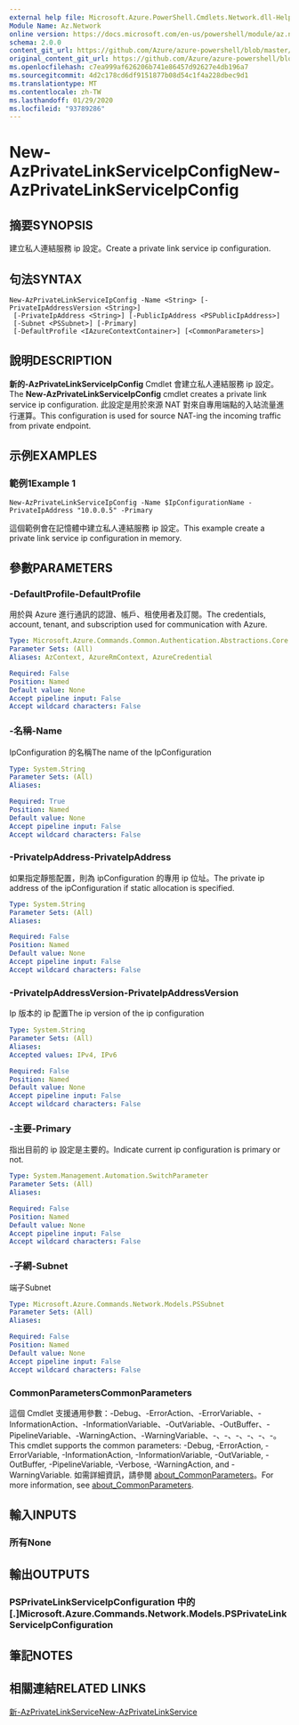 ```yaml
---
external help file: Microsoft.Azure.PowerShell.Cmdlets.Network.dll-Help.xml
Module Name: Az.Network
online version: https://docs.microsoft.com/en-us/powershell/module/az.network/new-azprivatelinkserviceipconfig
schema: 2.0.0
content_git_url: https://github.com/Azure/azure-powershell/blob/master/src/Network/Network/help/New-AzPrivateLinkServiceIpConfig.md
original_content_git_url: https://github.com/Azure/azure-powershell/blob/master/src/Network/Network/help/New-AzPrivateLinkServiceIpConfig.md
ms.openlocfilehash: c7ea999af626206b741e86457d92627e4db196a7
ms.sourcegitcommit: 4d2c178cd6df9151877b08d54c1f4a228dbec9d1
ms.translationtype: MT
ms.contentlocale: zh-TW
ms.lasthandoff: 01/29/2020
ms.locfileid: "93789286"
---
```

# <span data-ttu-id="4dead-101">New-AzPrivateLinkServiceIpConfig</span><span class="sxs-lookup"><span data-stu-id="4dead-101">New-AzPrivateLinkServiceIpConfig</span></span>

## <span data-ttu-id="4dead-102">摘要</span><span class="sxs-lookup"><span data-stu-id="4dead-102">SYNOPSIS</span></span>
<span data-ttu-id="4dead-103">建立私人連結服務 ip 設定。</span><span class="sxs-lookup"><span data-stu-id="4dead-103">Create a private link service ip configuration.</span></span>

## <span data-ttu-id="4dead-104">句法</span><span class="sxs-lookup"><span data-stu-id="4dead-104">SYNTAX</span></span>

```
New-AzPrivateLinkServiceIpConfig -Name <String> [-PrivateIpAddressVersion <String>]
 [-PrivateIpAddress <String>] [-PublicIpAddress <PSPublicIpAddress>]
 [-Subnet <PSSubnet>] [-Primary]
 [-DefaultProfile <IAzureContextContainer>] [<CommonParameters>]
```

## <span data-ttu-id="4dead-105">說明</span><span class="sxs-lookup"><span data-stu-id="4dead-105">DESCRIPTION</span></span>
<span data-ttu-id="4dead-106">**新的-AzPrivateLinkServiceIpConfig** Cmdlet 會建立私人連結服務 ip 設定。</span><span class="sxs-lookup"><span data-stu-id="4dead-106">The **New-AzPrivateLinkServiceIpConfig** cmdlet creates a private link service ip configuration.</span></span> <span data-ttu-id="4dead-107">此設定是用於來源 NAT 對來自專用端點的入站流量進行運算。</span><span class="sxs-lookup"><span data-stu-id="4dead-107">This configuration is used for source NAT-ing the incoming traffic from private endpoint.</span></span> 

## <span data-ttu-id="4dead-108">示例</span><span class="sxs-lookup"><span data-stu-id="4dead-108">EXAMPLES</span></span>

### <span data-ttu-id="4dead-109">範例1</span><span class="sxs-lookup"><span data-stu-id="4dead-109">Example 1</span></span>
```
New-AzPrivateLinkServiceIpConfig -Name $IpConfigurationName -PrivateIpAddress "10.0.0.5" -Primary
```

<span data-ttu-id="4dead-110">這個範例會在記憶體中建立私人連結服務 ip 設定。</span><span class="sxs-lookup"><span data-stu-id="4dead-110">This example create a private link service ip configuration in memory.</span></span>

## <span data-ttu-id="4dead-111">參數</span><span class="sxs-lookup"><span data-stu-id="4dead-111">PARAMETERS</span></span>

### <span data-ttu-id="4dead-112">-DefaultProfile</span><span class="sxs-lookup"><span data-stu-id="4dead-112">-DefaultProfile</span></span>
<span data-ttu-id="4dead-113">用於與 Azure 進行通訊的認證、帳戶、租使用者及訂閱。</span><span class="sxs-lookup"><span data-stu-id="4dead-113">The credentials, account, tenant, and subscription used for communication with Azure.</span></span>

```yaml
Type: Microsoft.Azure.Commands.Common.Authentication.Abstractions.Core.IAzureContextContainer
Parameter Sets: (All)
Aliases: AzContext, AzureRmContext, AzureCredential

Required: False
Position: Named
Default value: None
Accept pipeline input: False
Accept wildcard characters: False
```

### <span data-ttu-id="4dead-114">-名稱</span><span class="sxs-lookup"><span data-stu-id="4dead-114">-Name</span></span>
<span data-ttu-id="4dead-115">IpConfiguration 的名稱</span><span class="sxs-lookup"><span data-stu-id="4dead-115">The name of the IpConfiguration</span></span>

```yaml
Type: System.String
Parameter Sets: (All)
Aliases:

Required: True
Position: Named
Default value: None
Accept pipeline input: False
Accept wildcard characters: False
```

### <span data-ttu-id="4dead-116">-PrivateIpAddress</span><span class="sxs-lookup"><span data-stu-id="4dead-116">-PrivateIpAddress</span></span>
<span data-ttu-id="4dead-117">如果指定靜態配置，則為 ipConfiguration 的專用 ip 位址。</span><span class="sxs-lookup"><span data-stu-id="4dead-117">The private ip address of the ipConfiguration if static allocation is specified.</span></span>

```yaml
Type: System.String
Parameter Sets: (All)
Aliases:

Required: False
Position: Named
Default value: None
Accept pipeline input: False
Accept wildcard characters: False
```

### <span data-ttu-id="4dead-118">-PrivateIpAddressVersion</span><span class="sxs-lookup"><span data-stu-id="4dead-118">-PrivateIpAddressVersion</span></span>
<span data-ttu-id="4dead-119">Ip 版本的 ip 配置</span><span class="sxs-lookup"><span data-stu-id="4dead-119">The ip version of the ip configuration</span></span>

```yaml
Type: System.String
Parameter Sets: (All)
Aliases:
Accepted values: IPv4, IPv6

Required: False
Position: Named
Default value: None
Accept pipeline input: False
Accept wildcard characters: False
```

### <span data-ttu-id="4dead-120">-主要</span><span class="sxs-lookup"><span data-stu-id="4dead-120">-Primary</span></span>
<span data-ttu-id="4dead-121">指出目前的 ip 設定是主要的。</span><span class="sxs-lookup"><span data-stu-id="4dead-121">Indicate current ip configuration is primary or not.</span></span>

```yaml
Type: System.Management.Automation.SwitchParameter
Parameter Sets: (All)
Aliases:

Required: False
Position: Named
Default value: None
Accept pipeline input: False
Accept wildcard characters: False
```

### <span data-ttu-id="4dead-122">-子網</span><span class="sxs-lookup"><span data-stu-id="4dead-122">-Subnet</span></span>
<span data-ttu-id="4dead-123">端子</span><span class="sxs-lookup"><span data-stu-id="4dead-123">Subnet</span></span>

```yaml
Type: Microsoft.Azure.Commands.Network.Models.PSSubnet
Parameter Sets: (All)
Aliases:

Required: False
Position: Named
Default value: None
Accept pipeline input: False
Accept wildcard characters: False
```

### <span data-ttu-id="4dead-124">CommonParameters</span><span class="sxs-lookup"><span data-stu-id="4dead-124">CommonParameters</span></span>
<span data-ttu-id="4dead-125">這個 Cmdlet 支援通用參數：-Debug、-ErrorAction、-ErrorVariable、-InformationAction、-InformationVariable、-OutVariable、-OutBuffer、-PipelineVariable、-WarningAction、-WarningVariable、-、-、-、-、-、-。</span><span class="sxs-lookup"><span data-stu-id="4dead-125">This cmdlet supports the common parameters: -Debug, -ErrorAction, -ErrorVariable, -InformationAction, -InformationVariable, -OutVariable, -OutBuffer, -PipelineVariable, -Verbose, -WarningAction, and -WarningVariable.</span></span> <span data-ttu-id="4dead-126">如需詳細資訊，請參閱 [about_CommonParameters](https://go.microsoft.com/fwlink/?LinkID=113216)。</span><span class="sxs-lookup"><span data-stu-id="4dead-126">For more information, see [about_CommonParameters](https://go.microsoft.com/fwlink/?LinkID=113216).</span></span>

## <span data-ttu-id="4dead-127">輸入</span><span class="sxs-lookup"><span data-stu-id="4dead-127">INPUTS</span></span>

### <span data-ttu-id="4dead-128">所有</span><span class="sxs-lookup"><span data-stu-id="4dead-128">None</span></span>

## <span data-ttu-id="4dead-129">輸出</span><span class="sxs-lookup"><span data-stu-id="4dead-129">OUTPUTS</span></span>

### <span data-ttu-id="4dead-130">PSPrivateLinkServiceIpConfiguration 中的 [.]</span><span class="sxs-lookup"><span data-stu-id="4dead-130">Microsoft.Azure.Commands.Network.Models.PSPrivateLinkServiceIpConfiguration</span></span>

## <span data-ttu-id="4dead-131">筆記</span><span class="sxs-lookup"><span data-stu-id="4dead-131">NOTES</span></span>

## <span data-ttu-id="4dead-132">相關連結</span><span class="sxs-lookup"><span data-stu-id="4dead-132">RELATED LINKS</span></span>

[<span data-ttu-id="4dead-133">新-AzPrivateLinkService</span><span class="sxs-lookup"><span data-stu-id="4dead-133">New-AzPrivateLinkService</span></span>](./New-AzPrivateLinkService.md)